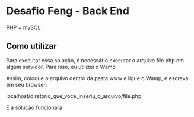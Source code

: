 # Desafio Feng - Back End

PHP + mySQL

## Como utilizar

Para executar essa solução, é necessário executar o arquivo file.php em algum servidor. Para isso, eu utilizei o Wamp

Assim, coloque o arquivo dentro da pasta www e ligue o Wamp, e escreva em seu browser:

localhost/diretorio_que_voce_inseriu_o_arquivo/file.php

E a solução funcionará